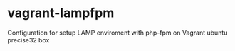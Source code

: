 vagrant-lampfpm
===============

Configuration for setup LAMP enviroment with php-fpm on Vagrant ubuntu precise32 box
